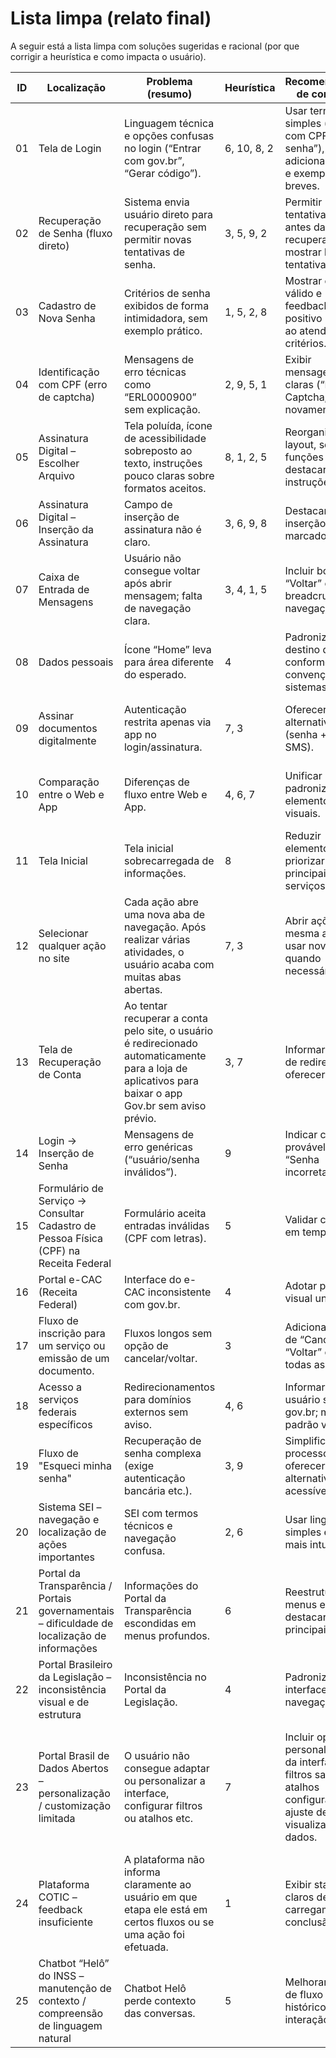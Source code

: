 # Lista limpa (relato final)

A seguir está a lista limpa com soluções sugeridas e racional (por que corrigir a heurística e como impacta o usuário).

| ID | Localização | Problema (resumo) | Heurística | Recomendações de correção | Benefício esperado |
|----|-------------|-------------------|------------|----------------------------|--------------------|
| 01 | Tela de Login | Linguagem técnica e opções confusas no login (“Entrar com gov.br”, “Gerar código”). | 6, 10, 8, 2 | Usar termos simples (“Entrar com CPF e senha”), adicionar ícones e exemplos breves. | Facilita o login e reduz erros de usuários iniciantes. |
| 02 | Recuperação de Senha (fluxo direto) | Sistema envia usuário direto para recuperação sem permitir novas tentativas de senha. | 3, 5, 9, 2 | Permitir tentativas extras antes da recuperação; mostrar limite de tentativas. | Usuário mantém controle e evita frustração. |
| 03 | Cadastro de Nova Senha | Critérios de senha exibidos de forma intimidadora, sem exemplo prático. | 1, 5, 2, 8 | Mostrar exemplo válido e feedback visual positivo (verde) ao atender critérios. | Usuário cria senhas fortes com menos erros. |
| 04 | Identificação com CPF (erro de captcha) | Mensagens de erro técnicas como “ERL0000900” sem explicação. | 2, 9, 5, 1 | Exibir mensagens claras (“Erro no Captcha, tente novamente”). | Facilita diagnóstico e recuperação pelo usuário. |
| 05 | Assinatura Digital – Escolher Arquivo | Tela poluída, ícone de acessibilidade sobreposto ao texto, instruções pouco claras sobre formatos aceitos. | 8, 1, 2, 5 | Reorganizar layout, separar funções e destacar instruções. | Usuário entende rapidamente como assinar documentos. |
| 06 | Assinatura Digital – Inserção da Assinatura | Campo de inserção de assinatura não é claro. | 3, 6, 9, 8 | Destacar área de inserção com marcador visual. | Reduz erros e aumenta clareza da tarefa. |
| 07 | Caixa de Entrada de Mensagens | Usuário não consegue voltar após abrir mensagem; falta de navegação clara. | 3, 4, 1, 5 | Incluir botão “Voltar” ou breadcrumbs de navegação. | Usuário recupera o controle do fluxo facilmente. |
| 08 | Dados pessoais | Ícone “Home” leva para área diferente do esperado. | 4 | Padronizar destino do ícone conforme convenção de sistemas. | Evita confusão e retrabalho do usuário. |
| 09 | Assinar documentos digitalmente | Autenticação restrita apenas via app no login/assinatura. | 7, 3 | Oferecer alternativas (senha + token, SMS). | Garante inclusão e acesso de todos os perfis de usuários. |
| 10 | Comparação entre o Web e App | Diferenças de fluxo entre Web e App. | 4, 6, 7 | Unificar lógica e padronizar elementos visuais. | Usuário não precisa reaprender entre plataformas. |
| 11 | Tela Inicial | Tela inicial sobrecarregada de informações. | 8 | Reduzir elementos, priorizar principais serviços. | Melhor experiência inicial, navegação mais ágil. |
| 12 | Selecionar qualquer ação no site | Cada ação abre uma nova aba de navegação. Após realizar várias atividades, o usuário acaba com muitas abas abertas. | 7, 3 | Abrir ações na mesma aba, só usar nova aba quando necessário. | Reduz desorganização e perda de foco. |
| 13 | Tela de Recuperação de Conta | Ao tentar recuperar a conta pelo site, o usuário é redirecionado automaticamente para a loja de aplicativos para baixar o app Gov.br sem aviso prévio. | 3, 7 | Informar antes de redirecionar e oferecer opção. | Evita perda de contexto e melhora controle. |
| 14 | Login → Inserção de Senha | Mensagens de erro genéricas (“usuário/senha inválidos”). | 9 | Indicar causa provável (ex.: “Senha incorreta”). | Usuário corrige erro mais rapidamente. |
| 15 | Formulário de Serviço → Consultar Cadastro de Pessoa Física (CPF) na Receita Federal | Formulário aceita entradas inválidas (CPF com letras). | 5 | Validar campos em tempo real. | Previne erros antes de submissão. |
| 16 | Portal e-CAC (Receita Federal) | Interface do e-CAC inconsistente com gov.br. | 4 | Adotar padrão visual unificado. | Cria confiança e reduz reaprendizado. |
| 17 | Fluxo de inscrição para um serviço ou emissão de um documento. | Fluxos longos sem opção de cancelar/voltar. | 3 | Adicionar botões de “Cancelar” e “Voltar” em todas as etapas. | Dá autonomia e reduz frustração em erros. |
| 18 | Acesso a serviços federais específicos | Redirecionamentos para domínios externos sem aviso. | 4, 6 | Informar que usuário sairá do gov.br; manter padrão visual. | Aumenta confiança e consistência. |
| 19 | Fluxo de "Esqueci minha senha" | Recuperação de senha complexa (exige autenticação bancária etc.). | 3, 9 | Simplificar processo ou oferecer alternativas acessíveis. | Usuário recupera acesso sem barreiras excessivas. |
| 20 | Sistema SEI – navegação e localização de ações importantes | SEI com termos técnicos e navegação confusa. | 2, 6 | Usar linguagem simples e menus mais intuitivos. | Facilita uso por não especialistas. |
| 21 | Portal da Transparência / Portais governamentais – dificuldade de localização de informações | Informações do Portal da Transparência escondidas em menus profundos. | 6 | Reestruturar menus e destacar links principais. | Usuário encontra dados mais rapidamente. |
| 22 | Portal Brasileiro da Legislação – inconsistência visual e de estrutura | Inconsistência no Portal da Legislação. | 4 | Padronizar interface e navegação. | Reduz erros e melhora confiança. |
| 23 | Portal Brasil de Dados Abertos – personalização / customização limitada | O usuário não consegue adaptar ou personalizar a interface, configurar filtros ou atalhos etc. | 7 | Incluir opções de personalização da interface, filtros salvos, atalhos configuráveis e ajuste de visualização de dados. | Usuários frequentes realizam tarefas com mais rapidez e eficiência, reduzindo esforço e tempo de navegação. |
| 24 | Plataforma COTIC – feedback insuficiente | A plataforma não informa claramente ao usuário em que etapa ele está em certos fluxos ou se uma ação foi efetuada. | 1 | Exibir status claros de carregamento e conclusão. | Usuário sabe que ações foram registradas com sucesso. |
| 25 | Chatbot “Helô” do INSS – manutenção de contexto / compreensão de linguagem natural | Chatbot Helô perde contexto das conversas. | 5 | Melhorar lógica de fluxo e salvar histórico da interação. | Usuário recebe respostas mais consistentes e úteis. |


